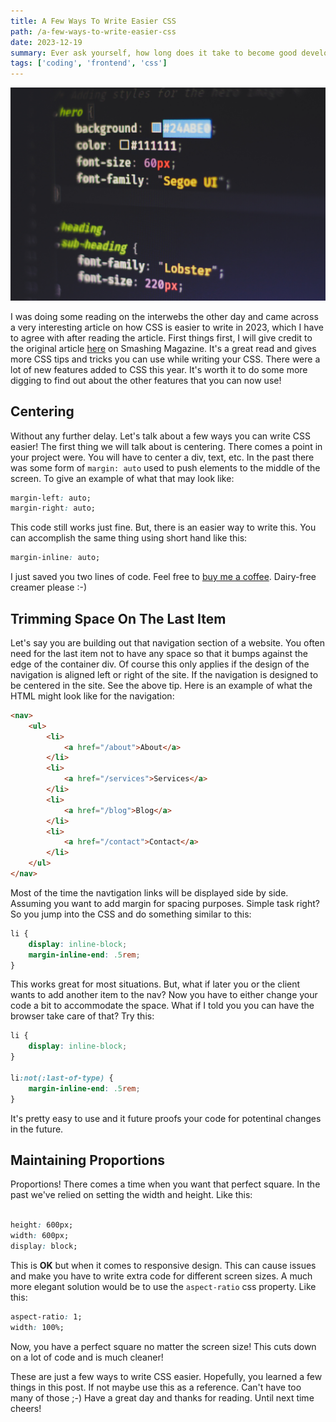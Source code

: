 ```yaml
---
title: A Few Ways To Write Easier CSS
path: /a-few-ways-to-write-easier-css
date: 2023-12-19
summary: Ever ask yourself, how long does it take to become good developer? 
tags: ['coding', 'frontend', 'css']
---
```


![background](./images/blog_bg_12-19.jpg)


I was doing some reading on the interwebs the other day and came across a very interesting article on how CSS is easier to write in 2023, which I have to agree with after reading the article. First things first, I will give credit to the original article [here](https://www.smashingmagazine.com/2023/11/few-ways-css-easier-write-2023/) on Smashing Magazine. It's a great read and gives more CSS tips and tricks you can use while writing your CSS. There were a lot of new features added to CSS this year. It's worth it to do some more digging to find out about the other features that you can now use!

## Centering

Without any further delay. Let's talk about a few ways you can write CSS easier! The first thing we will talk about is centering. There comes a point in your project were. You will have to center a div, text, etc. In the past there was some form of `margin: auto` used to push elements to the middle of the screen. To give an example of what that may look like: 

```CSS
margin-left: auto;
margin-right: auto;
```

This code still works just fine. But, there is an easier way to write this. You can accomplish the same thing using short hand like this: 

```CSS
margin-inline: auto; 
```

I just saved you two lines of code. Feel free to [buy me a coffee](https://www.buymeacoffee.com/aaronjackson). Dairy-free creamer please :-) 


## Trimming Space On The Last Item

Let's say you are building out that navigation section of a website. You often need for the last item not to have any space so that it bumps against the edge of the container div. Of course this only applies if the design of the navigation is aligned left or right of the site. If the navigation is designed to be centered in the site. See the above tip. Here is an example of what the HTML might look like for the navigation: 

```HTML
<nav>
    <ul>
        <li>
            <a href="/about">About</a>
        </li>
        <li>
            <a href="/services">Services</a>
        </li>
        <li>
            <a href="/blog">Blog</a>
        </li>
        <li>
            <a href="/contact">Contact</a>   
        </li>
    </ul>
</nav>

```
Most of the time the navtigation links will be displayed side by side. Assuming you want to add margin for spacing purposes. Simple task right? So you jump into the CSS and do something similar to this: 

```CSS
li {
    display: inline-block;
    margin-inline-end: .5rem;
}
```

This works great for most situations. But, what if later you or the client wants to add another item to the nav? Now you have to either change your code a bit to accommodate the space. What if I told you you can have the browser take care of that? Try this: 

```CSS 
li {
    display: inline-block;
}

li:not(:last-of-type) {
    margin-inline-end: .5rem;
}
```

It's pretty easy to use and it future proofs your code for potentinal changes in the future. 

## Maintaining Proportions 

Proportions! There comes a time when you want that perfect square. In the past we've relied on setting the width and height. Like this: 

```CSS 

height: 600px;
width: 600px;
display: block;
```
This is **OK** but when it comes to responsive design. This can cause issues and make you have to write extra code for different screen sizes. A much more elegant solution would be to use the `aspect-ratio` css property. Like this: 

```CSS 
aspect-ratio: 1;
width: 100%;
```

Now, you have a perfect square no matter the screen size! This cuts down on a lot of code and is much cleaner!

These are just a few ways to write CSS easier. Hopefully, you learned a few things in this post. If not maybe use this as a reference. Can't have too many of those ;-) Have a great day and thanks for reading. Until next time cheers!


